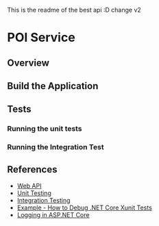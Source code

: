 This is the readme of the best api :D 
change v2
# POI Service

## Overview

## Build the Application

## Tests

### Running the unit tests

### Running the Integration Test

## References

* [Web API](https://docs.microsoft.com/en-us/aspnet/core/tutorials/web-api-vsc?view=aspnetcore-2.1)
* [Unit Testing](https://docs.microsoft.com/en-us/dotnet/core/testing/unit-testing-with-dotnet-test?view=aspnetcore-2.1)
* [Integration Testing](https://docs.microsoft.com/en-us/aspnet/core/test/integration-tests?view=aspnetcore-2.1)
* [Example - How to Debug .NET Core Xunit Tests](https://github.com/nickolasacosta/dotnetcore-xunit-debugging)
* [Logging in ASP.NET Core](https://docs.microsoft.com/en-us/aspnet/core/fundamentals/logging/?view=aspnetcore-2.1&tabs=aspnetcore2x)
